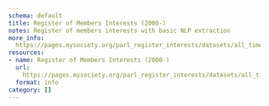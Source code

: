 ```yaml
---
schema: default
title: Register of Members Interests (2000-)
notes: Register of members interests with basic NLP extraction
more_info: 
  https://pages.mysociety.org/parl_register_interests/datasets/all_time_register/latest
resources:
- name: Register of Members Interests (2000-)
  url: 
    https://pages.mysociety.org/parl_register_interests/datasets/all_time_register/latest
  format: info
category: []
---
```

